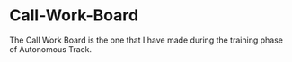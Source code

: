 # Call-Work-Board
The Call Work Board is the one that I have made during the training phase of Autonomous Track.
